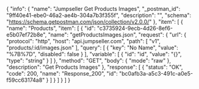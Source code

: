 {
  "info": {
    "name": "Jumpseller Get Products Images",
    "_postman_id": "9ff40e41-ebe0-46a2-ae4b-304a7b3f355f",
    "description": "",
    "schema": "https://schema.getpostman.com/json/collection/v2.0.0/"
  },
  "item": [
    {
      "name": "Products",
      "item": [
        {
          "id": "c3735924-9ecb-4d26-8ef6-e5b07ef72b8e",
          "name": "getProductsImages.json",
          "request": {
            "url": {
              "protocol": "http",
              "host": "api.jumpseller.com",
              "path": [
                "v1",
                "products/:id/images.json"
              ],
              "query": [
                {
                  "key": "No Name",
                  "value": "%7B%7D",
                  "disabled": false
                }
              ],
              "variable": [
                {
                  "id": "id",
                  "value": "{}",
                  "type": "string"
                }
              ]
            },
            "method": "GET",
            "body": {
              "mode": "raw"
            },
            "description": "Get Products Images"
          },
          "response": [
            {
              "status": "OK",
              "code": 200,
              "name": "Response_200",
              "id": "bc0afb3a-a5c3-491c-a0e5-f59cc63174a8"
            }
          ]
        }
      ]
    }
  ]
}
